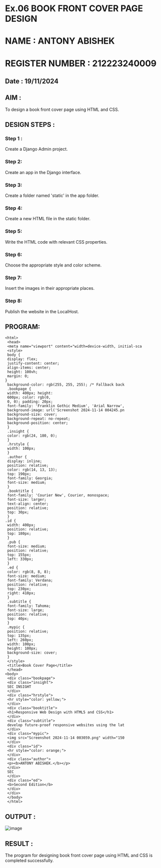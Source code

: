 # Ex.06 BOOK FRONT COVER PAGE DESIGN

# NAME : ANTONY ABISHEK

# REGISTER NUMBER : 212223240009

## Date : 19/11/2024

## AIM :

To design a book front cover page using HTML and CSS.

## DESIGN STEPS :

### Step 1 :

Create a Django Admin project.

### Step 2:
Create an app in the Django interface.

### Step 3:
Create a folder named 'static' in the app folder.

### Step 4:
Create a new HTML file in the static folder.

### Step 5:
Write the HTML code with relevant CSS properties.

### Step 6:
Choose the appropriate style and color scheme.

### Step 7:
Insert the images in their appropriate places.

### Step 8:
Publish the website in the LocalHost.

## PROGRAM:

```
<html>
 <head>
 <meta name="viewport" content="width=device-width, initial-sca
 <style>
 body {
 display: flex;
 justify-content: center;
 align-items: center;
 height: 100vh;
 margin: 0;
}
 background-color: rgb(255, 255, 255); /* Fallback back
 .bookpage {
 width: 400px; height:
 600px; color: rgb(0,
 0, 0); padding: 20px;
 font-family: 'Franklin Gothic Medium', 'Arial Narrow',
 background-image: url('Screenshot 2024-11-14 004245.pn
 background-size: cover;
 background-repeat: no-repeat;
 background-position: center;
 }
 .insight {
 color: rgb(24, 180, 0);
 }
 .hrstyle {
 width: 100px;
 }
 .author {
 display: inline;
 position: relative;
 color: rgb(14, 13, 13);
 top: 190px;
 font-family: Georgia;
 font-size: medium;
 }
 .booktitle {
 font-family: 'Courier New', Courier, monospace;
 font-size: larger;
 text-align: center;
 position: relative;
 top: 30px;
 }
.id {
 width: 400px;
 position: relative;
 top: 180px;
 }
 .pub {
 font-size: medium;
 position: relative;
 top: 155px;
 left: 330px;
 }
 .ed {
 color: rgb(8, 8, 8);
 font-size: medium;
 font-family: Verdana;
 position: relative;
 top: 230px;
 right: 410px;
 }
 .subtitle {
 font-family: Tahoma;
 font-size: large;
 position: relative;
 top: 40px;
 }
 .mypic {
 position: relative;
 top: 135px;
 left: 260px;
 width: 100px;
 height: 100px;
 background-size: cover;
 }
 </style>
 <title>Book Cover Page</title>
 </head>
<body>
 <div class="bookpage">
 <div class="insight">
 SEC INSIGHT
 </div>
 <div class="hrstyle">
 <hr style="color: yellow;">
 </div>
 <div class="booktitle">
 <h1>Responsive Web Design with HTML5 and CSS</h1>
 </div>
 <div class="subtitle">
 develop future-proof responsive websites using the lat
 </div>
 <div class="mypic">
 <img src="Screenshot 2024-11-14 003059.png" width="150
 </div>
 <div class="id">
 <hr style="color: orange;">
 </div>
 <div class="author">
 <p><b>ANTONY ABISHEK.</b></p>
 </div>
 SEC
 </div>
 <div class="ed">
 <b>Second Edition</b>
 </div>
 </div>
 </body>
 </html>
 ```
## OUTPUT :

![image](https://github.com/user-attachments/assets/8fd628fb-2e07-4cab-94ef-254b7e72e7f0)

## RESULT :

The program for designing book front cover page using HTML and CSS is completed successfully.
